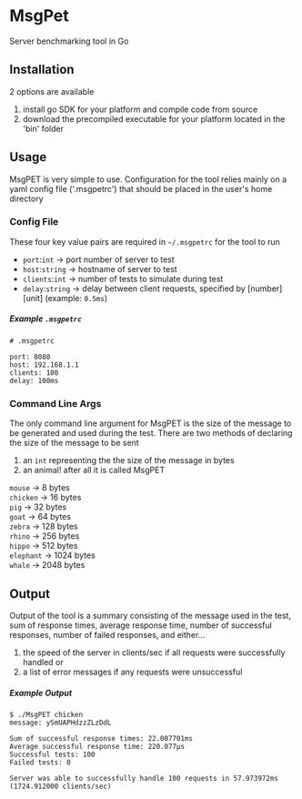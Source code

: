 # MsgPet
Server benchmarking tool in Go

## Installation

2 options are available

1. install go SDK for your platform and compile code from source
2. download the precompiled executable for your platform located in the 'bin' folder

## Usage

MsgPET is very simple to use. Configuration for the tool relies mainly on a yaml config file ('.msgpetrc') that should be placed in the user's home directory

### Config File

These four key value pairs are required in `~/.msgpetrc` for the tool to run

* `port`:`int` -> port number of server to test
* `host`:`string` -> hostname of server to test
* `clients`:`int` -> number of tests to simulate during test
* `delay`:`string` -> delay between client requests, specified by \[number\]\[unit\] (example: `0.5ms`)

##### Example `.msgpetrc`

```
# .msgpetrc

port: 8080
host: 192.168.1.1
clients: 100
delay: 100ms
```

### Command Line Args

The only command line argument for MsgPET is the size of the message to be generated and used during the test. There are two methods of declaring the size of the message to be sent

1. an `int` representing the the size of the message in bytes
2. an animal! after all it is called MsgPET

  `mouse` -> 8 bytes   
`chicken` -> 16 bytes   
`pig` -> 32 bytes  
`goat` -> 64 bytes  
`zebra` -> 128 bytes  
`rhino` -> 256 bytes  
`hippo` -> 512 bytes  
`elephant` -> 1024 bytes  
`whale` -> 2048 bytes

## Output

Output of the tool is a summary consisting of the message used in the test, sum of response times, average response time, number of successful responses, number of failed responses, and either...

1. the speed of the server in clients/sec if all requests were successfully handled or
2. a list of error messages if any requests were unsuccessful

##### Example Output

```
$ ./MsgPET chicken
message: ySmUAPHdzzZLzDdL

Sum of successful response times: 22.007701ms
Average successful response time: 220.077µs
Successful tests: 100
Failed tests: 0

Server was able to successfully handle 100 requests in 57.973972ms (1724.912000 clients/sec)
```
